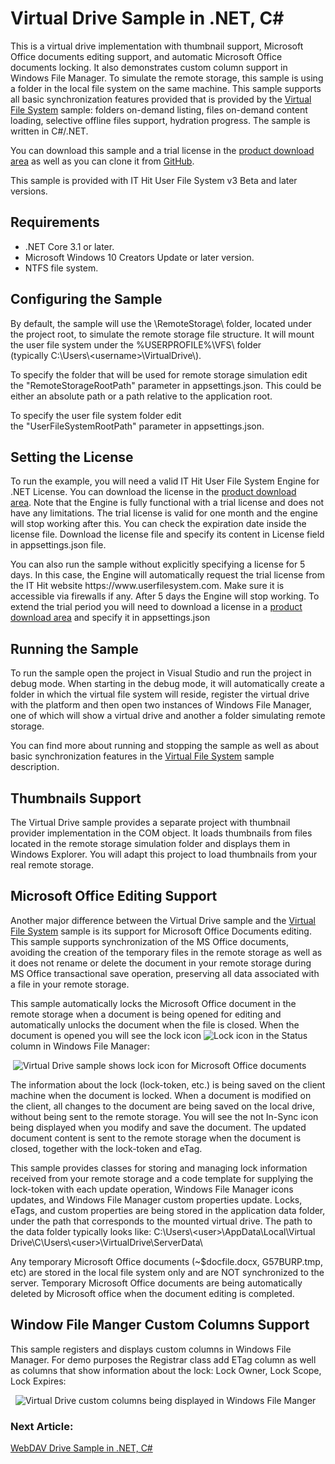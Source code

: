
<h1 class="d-xl-block d-none">Virtual Drive Sample in .NET, C#</h1>
<p>This is a virtual drive implementation with thumbnail support, Microsoft Office documents editing support, and automatic Microsoft Office documents locking. It also demonstrates custom column support in Windows File Manager.&nbsp;To simulate the remote storage, this sample is using a folder in the local file system on the same machine.&nbsp;This sample supports all basic synchronization features provided that is provided by the <a title="Virtual File System Sample for Windows" href="https://www.userfilesystem.com/examples/virtual_file_system/">Virtual File System</a> sample: folders&nbsp;on-demand listing, files on-demand content loading, selective offline files support, hydration progress. The sample is written in C#/.NET.</p>
<p><span>You can download this sample and a trial license in the&nbsp;</span><a title="Download" href="https://www.userfilesystem.com/download/">product download area</a>&nbsp;as well as you can clone it from<span>&nbsp;</span><a title="Virtual Drive Sample in .NET, C#" href="https://github.com/ITHit/UserFileSystemSamples/tree/master/Windows/VirtualDrive">GitHub</a><span>.&nbsp;</span></p>
<p><span class="warn">This sample is provided with IT Hit User File System v3 Beta and later versions.</span></p>
<h2 class="heading-link" id="nav_requirements">Requirements<a class="list-link d-inline" href="https://www.userfilesystem.com/examples/virtual_file_system/#nav_requirements"></a></h2>
<ul>
<li>.NET Core 3.1 or later.</li>
<li>Microsoft Windows 10 Creators Update or later version.</li>
<li>NTFS file system.</li>
</ul>
<h2 class="heading-link" id="nav_configuringthesample">Configuring the Sample<a class="list-link d-inline" href="https://www.userfilesystem.com/examples/virtual_file_system/#nav_configuringthesample"></a></h2>
<p>By default, the sample will use the&nbsp;<span class="code">\RemoteStorage\</span>&nbsp;folder, located under the project root, to simulate the remote storage file structure. It will mount the user file system under the&nbsp;<span class="code">%USERPROFILE%\VFS\</span>&nbsp;folder (typically&nbsp;<span class="code">C:\Users\&lt;username&gt;\VirtualDrive\</span>).</p>
<p>To specify the folder that will be used for remote storage simulation edit the&nbsp;<span class="code">"RemoteStorageRootPath"</span>&nbsp;parameter in&nbsp;<span class="code">appsettings.json</span>. This could be either an absolute path or a path relative to the application root.</p>
<p>To specify the user file system folder edit the&nbsp;<span class="code">"UserFileSystemRootPath"</span>&nbsp;parameter&nbsp;in&nbsp;<span class="code">appsettings.json</span>.</p>
<h2 class="heading-link" id="nav_settingthelicense">Setting the License<a class="list-link d-inline" href="https://www.userfilesystem.com/examples/virtual_file_system/#nav_settingthelicense"></a></h2>
<p>To run the example, you will need a valid IT Hit User File System Engine for .NET License. You can download the license in&nbsp;the&nbsp;<a title="IT Hit User File System for .NET Download" href="https://www.userfilesystem.com/download/">product download area</a>.&nbsp;Note that the Engine is fully functional with a trial license and does not have any limitations. The trial license is valid for one month and the engine will stop working after this. You can check the expiration date inside the license file.&nbsp;Download the license file and specify its content in&nbsp;<span class="code">License</span>&nbsp;field in&nbsp;<span class="code">appsettings.json</span>&nbsp;file.</p>
<p>You can also run the sample&nbsp;without explicitly specifying a license&nbsp;for 5 days. In this case,&nbsp;the&nbsp;Engine will automatically request the trial license from the IT Hit website https://www.userfilesystem.com. Make sure it is accessible via firewalls if any. After 5 days the Engine will stop working. To extend the trial period you will need to download a license in a&nbsp;<a title="IT Hit User File System for .NET Download" href="https://www.userfilesystem.com/download/">product download area</a>&nbsp;and specify it in&nbsp;<span class="code">appsettings.json</span></p>
<h2 class="heading-link" id="nav_runningthesample">Running the Sample<a class="list-link d-inline" href="https://www.userfilesystem.com/examples/virtual_file_system/#nav_runningthesample"></a></h2>
<p>To run the sample open the project in Visual Studio and run the project in debug mode. When starting in the debug mode, it will automatically create a folder in which the virtual file system will reside, register the virtual drive with the platform and then open&nbsp;two instances of Windows File Manager, one of which will show a virtual drive and another a folder simulating remote storage.&nbsp;</p>
<p>You can find more about running and stopping the sample as well as about basic synchronization features in the&nbsp;<a title="Virtual File System Sample for Windows" href="https://www.userfilesystem.com/examples/virtual_file_system/">Virtual File System</a>&nbsp;sample description.&nbsp;</p>
<h2>Thumbnails Support</h2>
<p><span>The Virtual Drive sample provides a separate project with thumbnail provider implementation in the COM object. It loads thumbnails from files located in the remote storage simulation folder and displays them in Windows Explorer. You will adapt this project to load thumbnails from your real remote storage.</span></p>
<h2>Microsoft Office Editing Support</h2>
<p>Another major difference between the Virtual Drive sample and the <a title="Virtual File System Sample for Windows" href="https://www.userfilesystem.com/examples/virtual_file_system/">Virtual File System</a> sample is its support for Microsoft Office Documents editing. This sample<span>&nbsp;supports synchronization of the MS Office documents, avoiding the creation of the temporary files in the remote storage as well as it does not rename or delete the document in your remote storage during MS Office transactional save operation, preserving all data associated with a file in your remote storage.</span></p>
<p><span>This sample automatically locks the Microsoft Office document in the remote storage when a document is being opened for editing and automatically unlocks the document when the file is closed. When the document is opened you will see the lock icon&nbsp;<img id="__mcenew" alt="Lock icon" src="https://www.userfilesystem.com/media/2071/locked.png" rel="120785"> in the Status column in Windows File Manager:</span></p>
<p><span>&nbsp;<img id="__mcenew" alt="Virtual Drive sample shows lock icon for Microsoft Office documents" src="https://www.userfilesystem.com/media/2133/virtualdrivemsoffice.png" rel="122441"></span></p>
<p><span>The information about the lock (lock-token, etc.) is being saved on the client machine when the document is locked.</span>&nbsp;When a document is modified on the client,&nbsp;all changes to the document are being saved on the local drive, without being sent to the remote storage. You will see the not In-Sync icon&nbsp;<img id="__mcenew" alt="" src="https://www.userfilesystem.com/media/1987/notinsyncfile.png" rel="118450"> being displayed when you modify and save the document. The updated document content is sent to the remote storage when the document is closed, together with the lock-token and eTag.&nbsp;</p>
<p>This sample provides classes for storing and managing lock information received from your remote storage and a code template for supplying the lock-token with each update operation, Windows File Manager icons updates, and Windows File Manager custom properties update.&nbsp;Locks, eTags, and custom properties are being stored in the application data folder, under the path that corresponds to the mounted virtual drive. The path to the data folder typically looks like:&nbsp;<span class="code">C:\Users\&lt;user&gt;\AppData\Local\Virtual Drive\C\Users\&lt;user&gt;\VirtualDrive\ServerData\</span></p>
<p>Any temporary Microsoft Office documents (~$docfile.docx, G57BURP.tmp, etc) are stored in the local file system only and are NOT synchronized to the server. Temporary Microsoft Office documents are being automatically deleted by Microsoft office when the document editing is completed.</p>
<h2>Window File Manger Custom Columns Support</h2>
<p><span>This sample registers and displays custom columns in Windows File Manager. For demo purposes the Registrar class add ETag column as well as columns that show information about the lock: Lock Owner, Lock Scope, Lock Expires:</span></p>
<p><span>&nbsp;&nbsp;<img id="__mcenew" alt="Virtual Drive custom columns being displayed in Windows File Manger" src="https://www.userfilesystem.com/media/2132/customcolumnswindowsfilemanager.png" rel="122440"></span></p>
<h3 class="para d-inline next-article-heading">Next Article:</h3>
<a title="WebDAV Drive Sample in .NET, C#" href="https://www.userfilesystem.com/examples/webdav_drive/">WebDAV Drive Sample in .NET, C#</a>

